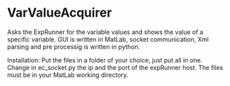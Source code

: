 # VarValueAcquirer
Asks the ExpRunner for the variable values and shows the value of a specific variable. GUI is written in MatLab, socket 
communication, Xml parsing and pre processig is written in python.


Installation:
Put the files in a folder of your choice, just put all in one. Change in ec_socket.py the ip and the port of the expRunner host. The files must be in your MatLab working directory. 
